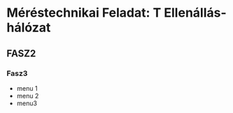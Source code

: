 # Méréstechnikai Feladat: T Ellenállás-hálózat  
## FASZ2  
### Fasz3  

- menu 1  
- menu 2  
- menu3   
